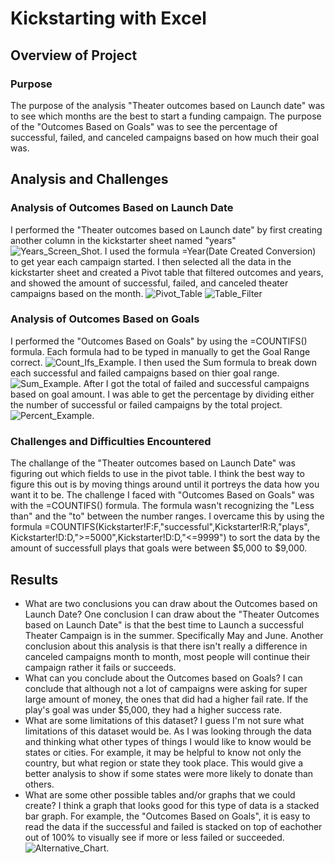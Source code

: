 # Kickstarting with Excel

## Overview of Project

### Purpose
The purpose of the analysis "Theater outcomes based on Launch date" was to see which months are the best to start a funding campaign. The purpose of the "Outcomes Based on Goals" was to see the percentage of successful, failed, and canceled campaigns based on how much their goal was.
## Analysis and Challenges
 
### Analysis of Outcomes Based on Launch Date
I performed the "Theater outcomes based on Launch date" by first creating another column in the kickstarter sheet named "years" ![Years_Screen_Shot](Resources/Years_Screen_Shot.png). I used the formula =Year(Date Created Conversion) to get year each campaign started. I then selected all the data in the kickstarter sheet and created a Pivot table that filtered outcomes and years, and showed the amount of successful, failed, and canceled theater campaigns based on the month. ![Pivot_Table](Resources/Pivot_Table.png) ![Table_Filter](Resources/Table_Filter.png)
### Analysis of Outcomes Based on Goals
I performed the "Outcomes Based on Goals" by using the =COUNTIFS() formula. Each formula had to be typed in manually to get the Goal Range correct. ![Count_Ifs_Example](Resources/Count_Ifs_Example.png). I then used the Sum formula to break down each successful and failed campaigns based on thier goal range. ![Sum_Example](Resources/Sum_Example.png). After I got the total of failed and successful campaigns based on goal amount. I was able to get the percentage by dividing either the number of successful or failed campaigns by the total project. ![Percent_Example](Resources/Percent_Example.png).
### Challenges and Difficulties Encountered
The challange of the "Theater outcomes based on Launch Date" was figuring out which fields to use in the pivot table. I think the best way to figure this out is by moving things around until it portreys the data how you want it to be. The challenge I faced with "Outcomes Based on Goals" was with the =COUNTIFS() formula. The formula wasn't recognizing the "Less than" and the "to" between the number ranges. I overcame this by using the formula =COUNTIFS(Kickstarter!F:F,"successful",Kickstarter!R:R,"plays", Kickstarter!D:D,">=5000",Kickstarter!D:D,"<=9999") to sort the data by the amount of successfull plays that goals were between $5,000 to $9,000.
## Results

- What are two conclusions you can draw about the Outcomes based on Launch Date?
    One conclusion I can draw about the "Theater Outcomes based on Launch Date" is that the best time to Launch a successful Theater Campaign is in the summer. Specifically May and June. Another conclusion about this analysis is that there isn't really a difference in canceled campaigns month to month, most people will continue their campaign rather it fails or succeeds.
- What can you conclude about the Outcomes based on Goals?
    I can conclude that although not a lot of campaigns were asking for super large amount of money, the ones that did had a higher fail rate. If the play's goal was under $5,000, they had a higher success rate. 
- What are some limitations of this dataset?
    I guess I'm not sure what limitations of this dataset would be. As I was looking through the data and thinking what other types of things I would like to know would be states or cities. For example, it may be helpful to know not only the country, but what region or state they took place. This would give a better analysis to show if some states were more likely to donate than others. 
- What are some other possible tables and/or graphs that we could create?
    I think a graph that looks good for this type of data is a stacked bar graph. For example, the "Outcomes Based on Goals", it is easy to read the data if the successful and failed is stacked on top of eachother out of 100% to visually see if more or less failed or succeeded. ![Alternative_Chart](Resources/Alternative_Chart.png).  
